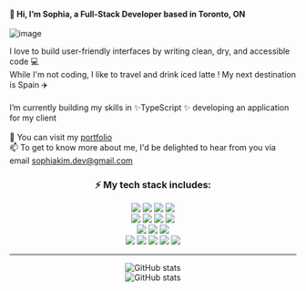 **👋 Hi, I’m Sophia, a Full-Stack Developer based in Toronto, ON**
<br>
<br>
![image](https://user-images.githubusercontent.com/97867479/199143926-0543ad7c-9cc0-452d-b23a-471c1fa1db44.png)

I love to build user-friendly interfaces by writing clean, dry, and accessible code 💻 
<br>
While I'm not coding, I like to travel and drink iced latte ! My next destination is Spain ✈️
<br>
<br>
I’m currently building my skills in ✨TypeScript ✨ developing an application for my client
<br>
<br>
👀 You can visit my [portfolio](https://www.sophiakim.ca)
<br>
📫 To get to know more about me, I'd be delighted to hear from you via email sophiakim.dev@gmail.com
<br>

<div align="center">
  <h3>⚡️ My tech stack includes:</h3>
  <img src="https://img.shields.io/badge/html5-E34F26?style=for-the-badge&logo=html5&logoColor=white"> 
  <img src="https://img.shields.io/badge/css-1572B6?style=for-the-badge&logo=css3&logoColor=white"> 
  <img src="https://img.shields.io/badge/javascript-F7DF1E?style=for-the-badge&logo=javascript&logoColor=black"> 
  <img src="https://img.shields.io/badge/jquery-0769AD?style=for-the-badge&logo=jquery&logoColor=white">
  <br>
  
  <img src="https://img.shields.io/badge/TypeScript-007ACC?style=for-the-badge&logo=typescript&logoColor=white">
  <img src="https://img.shields.io/badge/-ReactJs-61DAFB?logo=react&logoColor=white&style=for-the-badge">
  <img src="https://img.shields.io/badge/java-007396?style=for-the-badge&logo=java&logoColor=white"> 
  <img src="https://img.shields.io/badge/python-3776AB?style=for-the-badge&logo=python&logoColor=white"> 
  <br>
  
  <img src="https://img.shields.io/badge/mysql-4479A1?style=for-the-badge&logo=mysql&logoColor=white"> 
  <img src="https://img.shields.io/badge/spring-6DB33F?style=for-the-badge&logo=spring&logoColor=white"> 
  <img src="https://img.shields.io/badge/springboot-6DB33F?style=for-the-badge&logo=springboot&logoColor=white">

  <br>
  <img src="https://img.shields.io/badge/apache tomcat-F8DC75?style=for-the-badge&logo=apachetomcat&logoColor=white">
  <img src="https://img.shields.io/badge/gradle-02303A?style=for-the-badge&logo=gradle&logoColor=white">
  <img src="https://img.shields.io/badge/bootstrap-7952B3?style=for-the-badge&logo=bootstrap&logoColor=white">
  <img src="https://img.shields.io/badge/Thymeleaf-005F0F?style=for-the-badge&logo=Thymeleaf&logoColor=white">
  <img src="https://img.shields.io/badge/Tailwind_CSS-38B2AC?style=for-the-badge&logo=tailwind-css&logoColor=white">
  <br>


<hr>


![GitHub stats](https://github-readme-stats.vercel.app/api?username=sophiakim1&count_private=true&theme=gruvbox&hide_border=true)	
![GitHub stats](https://github-readme-stats.vercel.app/api/top-langs/?username=sophiakim1&show_icons=true&hide_border=true&layout=compact&theme=gruvbox)
</div>
